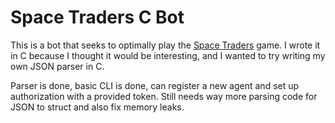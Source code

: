 # Space Traders C Bot

This is a bot that seeks to optimally play the [Space Traders](https://spacetraders.io/) game. I wrote it in C because I thought it would be interesting, and I wanted to try writing my own JSON parser in C.

Parser is done, basic CLI is done, can register a new agent and set up authorization with a provided token. Still needs way more parsing code for JSON to struct and also fix memory leaks.


